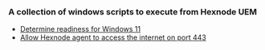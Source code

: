 ### A collection of windows scripts to execute from Hexnode UEM
* [Determine readiness for Windows 11](./HardwareReadinessForWin11.md)
* [Allow Hexnode agent to access the internet on port 443](./open-firewall-access-443.md)
 